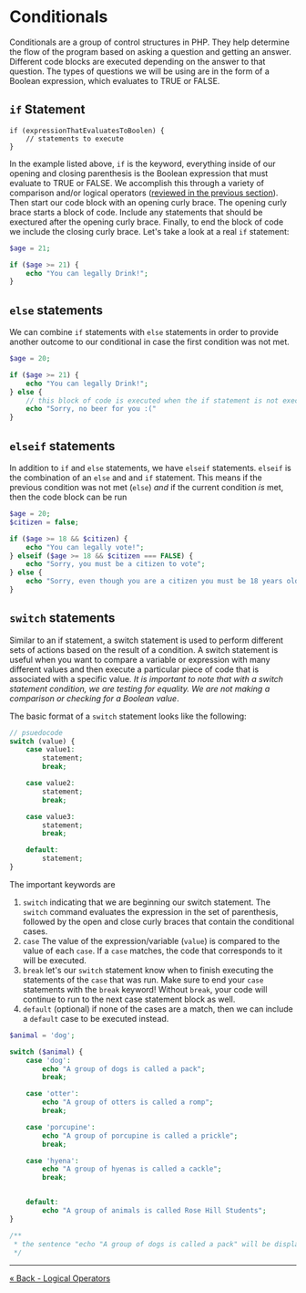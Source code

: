 # Conditionals
Conditionals are a group of control structures in PHP. They help determine the flow of the program based on asking a question and getting an answer. Different code blocks are executed depending on the answer to that question. The types of questions we will be using are in the form of a Boolean expression, which evaluates to TRUE or FALSE.

## `if` Statement

```
if (expressionThatEvaluatesToBoolen) {
	// statements to execute
}
```

In the example listed above, `if` is the keyword, everything inside of our opening and closing parenthesis is the Boolean expression that must evaluate to TRUE or FALSE. We accomplish this through a variety of comparison and/or logical operators ([reviewed in the previous section](3-ComLogOps.md)).
Then start our code block with an opening curly brace. The opening curly brace starts a block of code. Include any statements that should be exectured after the opening curly brace.  Finally, to end the block of code we include the closing curly brace.  Let's take a look at a real `if` statement:

```php
$age = 21;

if ($age >= 21) {
	echo "You can legally Drink!";
}
```

## `else` statements
We can combine `if` statements with `else` statements in order to provide another outcome to our conditional in case the first condition was not met.

```php
$age = 20;

if ($age >= 21) {
	echo "You can legally Drink!";
} else {
	// this block of code is executed when the if statement is not executed
	echo "Sorry, no beer for you :("
}
```

## `elseif` statements
In addition to `if` and `else` statements, we have `elseif` statements.  `elseif` is the combination of an `else` and and `if` statement.  This means if the previous condition was not met (`else`) _and_ if the current condition _is_ met, then the code block can be run

```php
$age = 20;
$citizen = false;

if ($age >= 18 && $citizen) {
	echo "You can legally vote!";
} elseif ($age >= 18 && $citizen === FALSE) {
	echo "Sorry, you must be a citizen to vote";
} else {
	echo "Sorry, even though you are a citizen you must be 18 years old or over to vote";
}
```

## `switch` statements
Similar to an if statement, a switch statement is used to perform different sets of actions based on the result of a condition. A switch statement is useful when you want to compare a variable or expression with many different values and then execute a particular piece of code that is associated with a specific value. *It is important to note that with a switch statement condition, we are testing for equality. We are not making a comparison or checking for a Boolean value*.

The basic format of a `switch` statement looks like the following:

```php
// psuedocode
switch (value) {
	case value1:
		statement;
		break;

	case value2:
		statement;
		break;

	case value3:
		statement;
		break;

	default:
		statement;
}
```

The important keywords are

1. `switch` indicating that we are beginning our switch statement.  The `switch` command evaluates the expression in the set of parenthesis, followed by the open and close curly braces that contain the conditional cases.
2. `case` The value of the expression/variable (`value`) is compared to the value of each `case`.  If a `case` matches, the code that corresponds to it will be executed.
3. `break` let's our `switch` statement know when to finish executing the statements of the `case` that was run.  Make sure to end your `case` statements with the `break` keyword!  Without `break`, your code will continue to run to the next case statement block as well.
4. `default` (optional) if none of the cases are a match, then we can include a `default` case to be executed instead.

```php
$animal = 'dog';

switch ($animal) {
	case 'dog':
		echo "A group of dogs is called a pack";
		break;

	case 'otter':
		echo "A group of otters is called a romp";
		break;

	case 'porcupine':
		echo "A group of porcupine is called a prickle";
		break;

	case 'hyena':
		echo "A group of hyenas is called a cackle";
		break;


	default:
		echo "A group of animals is called Rose Hill Students";
}

/**
 * the sentence "echo "A group of dogs is called a pack" will be displayed
 */
```


___

[« Back - Logical Operators](3-ComLogOps.md)


